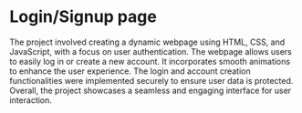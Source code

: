 # Login/Signup page
The project involved creating a dynamic webpage using HTML, CSS, and JavaScript, with a focus on user authentication. The webpage allows users to easily log in or create a new account. It incorporates smooth animations to enhance the user experience. The login and account creation functionalities were implemented securely to ensure user data is protected. Overall, the project showcases a seamless and engaging interface for user interaction.
